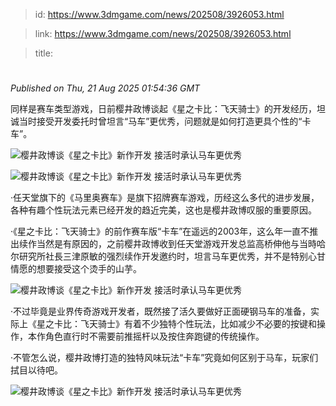 > id: https://www.3dmgame.com/news/202508/3926053.html

> link: https://www.3dmgame.com/news/202508/3926053.html

> title: 

# 
_Published on Thu, 21 Aug 2025 01:54:36 GMT_

同样是赛车类型游戏，日前樱井政博谈起《星之卡比：飞天骑士》的开发经历，坦诚当时接受开发委托时曾坦言“马车”更优秀，问题就是如何打造更具个性的“卡车”。

![樱井政博谈《星之卡比》新作开发 接活时承认马车更优秀](https://img.3dmgame.com/uploads/images/news/20250821/1755741095_260995.jpg)

![樱井政博谈《星之卡比》新作开发 接活时承认马车更优秀](https://img.3dmgame.com/uploads/images/news/20250821/1755741179_559387.png)

·任天堂旗下的《马里奥赛车》是旗下招牌赛车游戏，历经这么多代的进步发展，各种有趣个性玩法元素已经开发的趋近完美，这也是樱井政博叹服的重要原因。

·《星之卡比：飞天骑士》的前作赛车版“卡车”在遥远的2003年，这么年一直不推出续作当然是有原因的，之前樱井政博收到任天堂游戏开发总监高桥伸他与当時哈尔研究所社長三津原敏的强烈续作开发邀约时，坦言马车更优秀，并不是特别心甘情愿的想要接受这个烫手的山芋。

![樱井政博谈《星之卡比》新作开发 接活时承认马车更优秀](https://img.3dmgame.com/uploads/images/news/20250821/1755741126_164869.jpg)

·不过毕竟是业界传奇游戏开发者，既然接了活久要做好正面硬钢马车的准备，实际上《星之卡比：飞天骑士》有着不少独特个性玩法，比如减少不必要的按键和操作，本作角色直行时不需要前推摇杆以及按住奔跑键的传统操作。

·不管怎么说，樱井政博打造的独特风味玩法“卡车”究竟如何区别于马车，玩家们拭目以待吧。

![樱井政博谈《星之卡比》新作开发 接活时承认马车更优秀](https://img.3dmgame.com/uploads/images/news/20250821/1755741148_535669.jpg)
